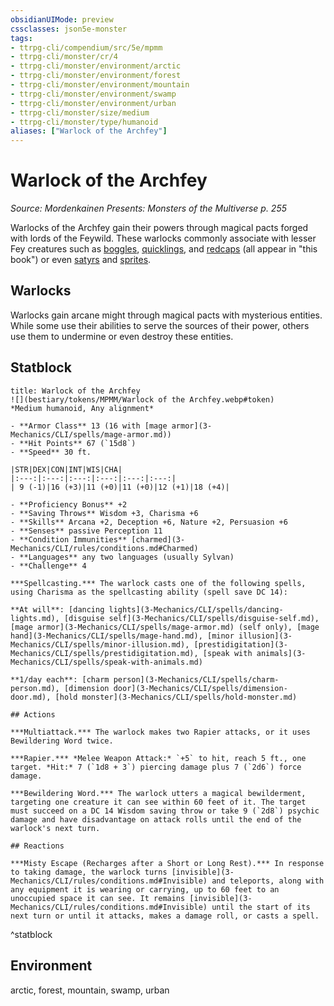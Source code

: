 ```yaml
---
obsidianUIMode: preview
cssclasses: json5e-monster
tags:
- ttrpg-cli/compendium/src/5e/mpmm
- ttrpg-cli/monster/cr/4
- ttrpg-cli/monster/environment/arctic
- ttrpg-cli/monster/environment/forest
- ttrpg-cli/monster/environment/mountain
- ttrpg-cli/monster/environment/swamp
- ttrpg-cli/monster/environment/urban
- ttrpg-cli/monster/size/medium
- ttrpg-cli/monster/type/humanoid
aliases: ["Warlock of the Archfey"]
---
```

# Warlock of the Archfey
*Source: Mordenkainen Presents: Monsters of the Multiverse p. 255*  

Warlocks of the Archfey gain their powers through magical pacts forged with lords of the Feywild. These warlocks commonly associate with lesser Fey creatures such as [boggles](3-Mechanics/CLI/bestiary/fey/boggle-mpmm.md), [quicklings](3-Mechanics/CLI/bestiary/fey/quickling-mpmm.md), and [redcaps](3-Mechanics/CLI/bestiary/fey/redcap-mpmm.md) (all appear in "this book") or even [satyrs](3-Mechanics/CLI/bestiary/fey/satyr.md) and [sprites](3-Mechanics/CLI/bestiary/fey/sprite.md).

## Warlocks

Warlocks gain arcane might through magical pacts with mysterious entities. While some use their abilities to serve the sources of their power, others use them to undermine or even destroy these entities.

## Statblock

```ad-statblock
title: Warlock of the Archfey
![](bestiary/tokens/MPMM/Warlock of the Archfey.webp#token)
*Medium humanoid, Any alignment*

- **Armor Class** 13 (16 with [mage armor](3-Mechanics/CLI/spells/mage-armor.md))
- **Hit Points** 67 (`15d8`)
- **Speed** 30 ft.

|STR|DEX|CON|INT|WIS|CHA|
|:---:|:---:|:---:|:---:|:---:|:---:|
| 9 (-1)|16 (+3)|11 (+0)|11 (+0)|12 (+1)|18 (+4)|

- **Proficiency Bonus** +2
- **Saving Throws** Wisdom +3, Charisma +6
- **Skills** Arcana +2, Deception +6, Nature +2, Persuasion +6
- **Senses** passive Perception 11
- **Condition Immunities** [charmed](3-Mechanics/CLI/rules/conditions.md#Charmed)
- **Languages** any two languages (usually Sylvan)
- **Challenge** 4

***Spellcasting.*** The warlock casts one of the following spells, using Charisma as the spellcasting ability (spell save DC 14): 

**At will**: [dancing lights](3-Mechanics/CLI/spells/dancing-lights.md), [disguise self](3-Mechanics/CLI/spells/disguise-self.md), [mage armor](3-Mechanics/CLI/spells/mage-armor.md) (self only), [mage hand](3-Mechanics/CLI/spells/mage-hand.md), [minor illusion](3-Mechanics/CLI/spells/minor-illusion.md), [prestidigitation](3-Mechanics/CLI/spells/prestidigitation.md), [speak with animals](3-Mechanics/CLI/spells/speak-with-animals.md)

**1/day each**: [charm person](3-Mechanics/CLI/spells/charm-person.md), [dimension door](3-Mechanics/CLI/spells/dimension-door.md), [hold monster](3-Mechanics/CLI/spells/hold-monster.md)

## Actions

***Multiattack.*** The warlock makes two Rapier attacks, or it uses Bewildering Word twice.

***Rapier.*** *Melee Weapon Attack:* `+5` to hit, reach 5 ft., one target. *Hit:* 7 (`1d8 + 3`) piercing damage plus 7 (`2d6`) force damage.

***Bewildering Word.*** The warlock utters a magical bewilderment, targeting one creature it can see within 60 feet of it. The target must succeed on a DC 14 Wisdom saving throw or take 9 (`2d8`) psychic damage and have disadvantage on attack rolls until the end of the warlock's next turn.

## Reactions

***Misty Escape (Recharges after a Short or Long Rest).*** In response to taking damage, the warlock turns [invisible](3-Mechanics/CLI/rules/conditions.md#Invisible) and teleports, along with any equipment it is wearing or carrying, up to 60 feet to an unoccupied space it can see. It remains [invisible](3-Mechanics/CLI/rules/conditions.md#Invisible) until the start of its next turn or until it attacks, makes a damage roll, or casts a spell.
```
^statblock

## Environment

arctic, forest, mountain, swamp, urban
